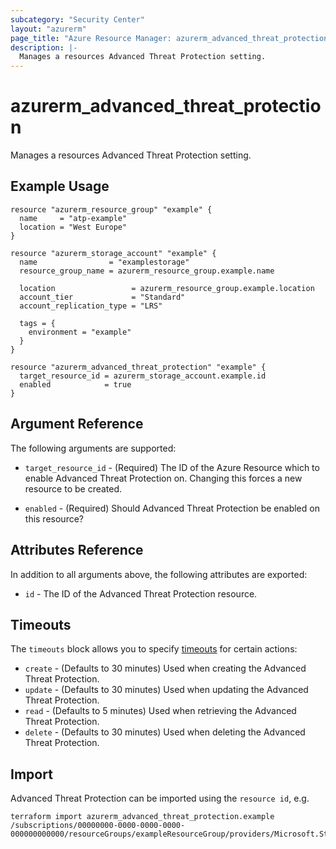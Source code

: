 ```yaml
---
subcategory: "Security Center"
layout: "azurerm"
page_title: "Azure Resource Manager: azurerm_advanced_threat_protection"
description: |-
  Manages a resources Advanced Threat Protection setting.
---
```


# azurerm_advanced_threat_protection

Manages a resources Advanced Threat Protection setting.

## Example Usage

```hcl
resource "azurerm_resource_group" "example" {
  name     = "atp-example"
  location = "West Europe"
}

resource "azurerm_storage_account" "example" {
  name                = "examplestorage"
  resource_group_name = azurerm_resource_group.example.name

  location                 = azurerm_resource_group.example.location
  account_tier             = "Standard"
  account_replication_type = "LRS"

  tags = {
    environment = "example"
  }
}

resource "azurerm_advanced_threat_protection" "example" {
  target_resource_id = azurerm_storage_account.example.id
  enabled            = true
}
```

## Argument Reference

The following arguments are supported:

* `target_resource_id` - (Required) The ID of the Azure Resource which to enable Advanced Threat Protection on. Changing this forces a new resource to be created.

* `enabled` - (Required) Should Advanced Threat Protection be enabled on this resource?


## Attributes Reference

In addition to all arguments above, the following attributes are exported:

* `id` - The ID of the Advanced Threat Protection resource.

## Timeouts

The `timeouts` block allows you to specify [timeouts](https://www.terraform.io/docs/configuration/resources.html#timeouts) for certain actions:

* `create` - (Defaults to 30 minutes) Used when creating the Advanced Threat Protection.
* `update` - (Defaults to 30 minutes) Used when updating the Advanced Threat Protection.
* `read` - (Defaults to 5 minutes) Used when retrieving the Advanced Threat Protection.
* `delete` - (Defaults to 30 minutes) Used when deleting the Advanced Threat Protection.

## Import

Advanced Threat Protection can be imported using the `resource id`, e.g.

```shell
terraform import azurerm_advanced_threat_protection.example /subscriptions/00000000-0000-0000-0000-000000000000/resourceGroups/exampleResourceGroup/providers/Microsoft.Storage/storageAccounts/exampleaccount/providers/Microsoft.Security/advancedThreatProtectionSettings/default
```
